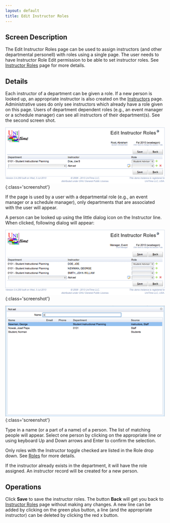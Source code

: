 ```yaml
---
layout: default
title: Edit Instructor Roles
---
```



## Screen Description


 The Edit Instructor Roles page can be used to assign instructors (and other departmental personell) with roles using a single page. The user needs to have Instructor Role Edit permission to be able to set instructor roles. See [Instructor Roles](instructor-roles) page for more details.

## Details


 Each instructor of a department can be given a role. If a new person is looked up, an appropriate instructor is also created on the [Instructors](instructors) page. Administrative uses do only see instructors which already have a role given on this page. Users of department dependent roles (e.g., an event manager or a schedule manager) can see all instructors of their department(s). See the second screen shot.


![Edit Instructor Roles](images/edit-instructor-roles-1.png){:class='screenshot'}


 If the page is used by a user with a departmental role (e.g., an event manager or a schedule manager), only departments that are associated with the user will appear.


 A person can be looked up using the little dialog icon on the Instructor line. When clicked, following dialog will appear:


![Edit Instructor Roles](images/edit-instructor-roles-2.png){:class='screenshot'}


![Edit Instructor Roles](images/edit-instructor-roles-3.png){:class='screenshot'}


 Type in a name (or a part of a name) of a person. The list of matching people will appear. Select one person by clicking on the appropriate line or using keyboard Up and Down arrows and Enter to confirm the selection.


 Only roles with the Instructor toggle checked are listed in the Role drop down. See [Roles](http://help34.unitime.org/Roles) for more details.


 If the instructor already exists in the department, it will have the role assigned. An instructor record will be created for a new person.

## Operations


 Click **Save** to save the instructor roles. The button **Back** will get you back to [Instructor Roles](instructor-roles) page without making any changes. A new line can be added by clicking on the green plus button, a line (and the appropriate instructor) can be deleted by clicking the red x button.
